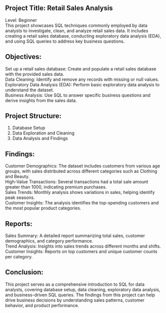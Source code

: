 ## Project Title: Retail Sales Analysis
Level: Beginner<br/>
This project showcases SQL techniques commonly employed by data analysts to investigate, clean, and analyze retail sales data. It includes creating a retail sales database, conducting exploratory data analysis (EDA), and using SQL queries to address key business questions. <br/>

## Objectives: 
Set up a retail sales database: Create and populate a retail sales database with the provided sales data. <br/>
Data Cleaning: Identify and remove any records with missing or null values.<br/>
Exploratory Data Analysis (EDA): Perform basic exploratory data analysis to understand the dataset.<br/>
Business Analysis: Use SQL to answer specific business questions and derive insights from the sales data. <br/>

## Project Structure: 
1. Database Setup <br/>
2. Data Exploration and Cleaning <br/>
3. Data Analysis and Findings <br/>

## Findings:
Customer Demographics: The dataset includes customers from various age groups, with sales distributed across different categories such as Clothing and Beauty. <br/>
High-Value Transactions: Several transactions had a total sale amount greater than 1000, indicating premium purchases. <br/>
Sales Trends: Monthly analysis shows variations in sales, helping identify peak seasons. <br/>
Customer Insights: The analysis identifies the top-spending customers and the most popular product categories. <br/>

## Reports:
Sales Summary: A detailed report summarizing total sales, customer demographics, and category performance. <br/>
Trend Analysis: Insights into sales trends across different months and shifts. <br/>
Customer Insights: Reports on top customers and unique customer counts per category. <br/>

## Conclusion:
This project serves as a comprehensive introduction to SQL for data analysts, covering database setup, data cleaning, exploratory data analysis, and business-driven SQL queries. The findings from this project can help drive business decisions by understanding sales patterns, customer behavior, and product performance.
